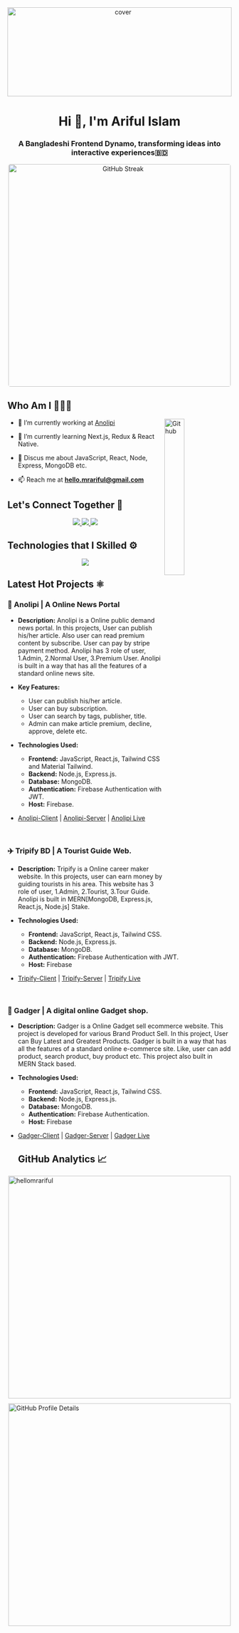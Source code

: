 <div align="center">
 
<img height="200" width="100%" src="https://www.springboard.com/blog/wp-content/uploads/2022/06/what-does-a-coder-do-2022-career-guide-1.jpg" alt="cover" />
</div>
<h1 align="center">Hi 👋, I'm Ariful Islam</h1>  
<h3 align="center">A Bangladeshi Frontend Dynamo, transforming ideas into interactive experiences🇧🇩</h3>

<div style="text-align: center;">
  <a href="https://git.io/streak-stats" target="_blank">
    <img src="https://streak-stats.demolab.com?user=hellomrariful&theme=algolia&border_radius=4.3&card_width=500" alt="GitHub Streak" style="border-radius: 4.3px; width: 500px;">
  </a>
</div>

<h2> Who Am I 🙋🏻‍♂️ </h2>
<img width="30%" align="right" alt="Github" src="https://i.pinimg.com/originals/e8/f4/53/e8f453469a3ec97ecd354df465d73913.gif" />

- 🔭 I’m currently working at [Anolipi](https://www.anolipi.com/)

- 🌱 I’m currently learning Next.js, Redux & React Native.

- 💬 Discus me about JavaScript, React, Node, Express, MongoDB etc.
- 📫 Reach me at **hello.mrariful@gmail.com**

<h2>Let's Connect Together 📲</h2>  
<p align="center" gap="2px">
  <a href="https://www.linkedin.com/in/hellomrariful/">
    <img src="https://skillicons.dev/icons?i=linkedin" />
  </a>
  <a href="https://twitter.com/hellomrariful">
    <img src="https://skillicons.dev/icons?i=twitter" />
  </a>
  <a href="https://www.instagram.com/hellomrariful">
    <img src="https://skillicons.dev/icons?i=instagram" />
  </a>
</p>
  
<h2>Technologies that I Skilled ⚙️ </h2>

<p align="center">
    <img src="https://skillicons.dev/icons?i=html,css,js,react,tailwind,bootstrap,firebase,nodejs,express,mongodb&perline=5" />
</p>

  <h2>Latest Hot Projects ⚛️ </h2>

### 📰 Anolipi | A Online News Portal

- **Description:** Anolipi is a Online public demand news portal. In this projects, User can publish his/her article. Also user can read premium content by subscribe. User can pay by stripe payment method. Anolipi has 3 role of user, 1.Admin, 2.Normal User, 3.Premium User. Anolipi is built in a way that has all the features of a standard online news site.
- **Key Features:**
  - User can publish his/her article.
  - User can buy subscription.
  - User can search by tags, publisher, title.
  - Admin can make article premium, decline, approve, delete etc.

- **Technologies Used:**

  - **Frontend:** JavaScript, React.js, Tailwind CSS and Material Tailwind.
  - **Backend:** Node.js, Express.js.
  - **Database:** MongoDB.
  - **Authentication:** Firebase Authentication with JWT.
  - **Host:** Firebase.

- [Anolipi-Client](https://github.com/hellomrariful/Anolipi-Client?tab=readme-ov-file) | [Anolipi-Server](https://github.com/hellomrariful/Anolipi-Server) | [Anolipi Live](https://anolipi.web.app/)

<br>

### ✈️ Tripify BD | A Tourist Guide Web.

- **Description:** Tripify is a Online career maker website. In this projects, user can earn money by guiding tourists in his area. This website has 3 role of user, 1.Admin, 2.Tourist, 3.Tour Guide. Anolipi is built in MERN[MongoDB, Express.js, React.js, Node.js] Stake.

- **Technologies Used:**

  - **Frontend:** JavaScript, React.js, Tailwind CSS.
  - **Backend:** Node.js, Express.js.
  - **Database:** MongoDB.
  - **Authentication:** Firebase Authentication with JWT.
  - **Host:** Firebase

- [Tripify-Client](https://github.com/hellomrariful/Tripify-Client) |
  [Tripify-Server](https://github.com/hellomrariful/Tripify-Server) | [Tripify Live](https://tripifybd.web.app/)

<br>

### 🛒 Gadger | A digital online Gadget shop.

- **Description:** Gadger is a Online Gadget sell ecommerce website. This project is developed for various Brand Product Sell. In this project, User can Buy Latest and Greatest Products. Gadger is built in a way that has all the features of a standard online e-commerce site. Like, user can add product, search product, buy product etc. This project also built in MERN Stack based.

- **Technologies Used:**

  - **Frontend:** JavaScript, React.js, Tailwind CSS.
  - **Backend:** Node.js, Express.js.
  - **Database:** MongoDB.
  - **Authentication:** Firebase Authentication.
  - **Host:** Firebase

- [Gadger-Client](https://github.com/hellomrariful/Gadger-Store-Client) |
[Gadger-Server](https://github.com/hellomrariful/Gadger-Store-Server) | [Gadger Live](https://gadgerbd.web.app/)

  <h2>GitHub Analytics 📈 </h2>

<div style="display: flex; justify-content: center; align-items: center; flex-direction: column;">
  <img style="hight: 50px; width : 500px" src="https://github-readme-stats.vercel.app/api?username=hellomrariful&show_icons=true&locale=en&theme=algolia&border_radius=4.3&card_width=500" alt="hellomrariful" />

<img style="height: full; width: 500px; border-radius: 2px; border: 1px solid #ffffff; margin-top: 10px;" src="https://github-profile-summary-cards.vercel.app/api/cards/profile-details?username=hellomrariful&theme=algolia&border_radius=4.3&card_width=500" alt="GitHub Profile Details" />

</div>
